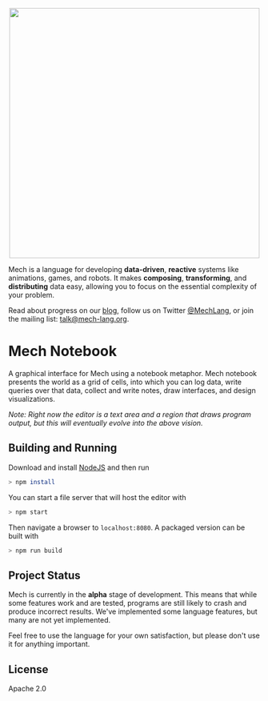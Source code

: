 <p align="center">
  <img width="500px" src="http://mech-lang.org/img/logo.png">
</p>

Mech is a language for developing **data-driven**, **reactive** systems like animations, games, and robots. It makes **composing**, **transforming**, and **distributing** data easy, allowing you to focus on the essential complexity of your problem. 

Read about progress on our [blog](http://mech-lang.org/blog/), follow us on Twitter [@MechLang](https://twitter.com/MechLang), or join the mailing list: [talk@mech-lang.org](http://mech-lang.org/page/community/).

# Mech Notebook

A graphical interface for Mech using a notebook metaphor. Mech notebook presents the world as a grid of cells, into which you can log data, write queries over that data, collect and write notes, draw interfaces, and design visualizations.

*Note: Right now the editor is a text area and a region that draws program output, but this will eventually evolve into the above vision.*

## Building and Running

Download and install [NodeJS](https://nodejs.org) and then run

```bash
> npm install
```

You can start a file server that will host the editor with

```bash
> npm start
```

Then navigate a browser to `localhost:8080`. A packaged version can be built with

```bash
> npm run build
```

## Project Status

Mech is currently in the **alpha** stage of development. This means that while some features work and are tested, programs are still likely to crash and produce incorrect results. We've implemented some language features, but many are not yet implemented.

Feel free to use the language for your own satisfaction, but please don't use it for anything important.

## License

Apache 2.0